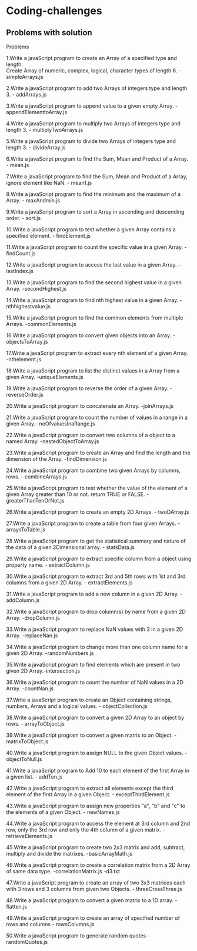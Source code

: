 # Coding-challenges

## Problems with solution

Problems

1.Write a javaScript program to create an Array of a specified type and length.  
Create Array of numeric, complex, logical, character types of length 6. - simpleArrays.js

2.Write a javaScript program to add two Arrays of integers type and length 3. - addArrays.js

3.Write a javaScript program to append value to a given empty Array. - appendElementtoArray.js

4.Write a javaScript program to multiply two Arrays of integers type and length 3. - multiplyTwoArrays.js

5.Write a javaScript program to divide two Arrays of integers type and length 3. - divideArray.js

6.Write a javaScript program to find the Sum, Mean and Product of a Array. - mean.js

7.Write a javaScript program to find the Sum, Mean and Product of a Array, ignore element like NaN. - mean1.js

8.Write a javaScript program to find the minimum and the maximum of a Array. - maxAndmin.js

9.Write a javaScript program to sort a Array in ascending and descending order. - sort.js

10.Write a javaScript program to test whether a given Array contains a specified element. - findElement.js

11.Write a javaScript program to count the specific value in a given Array. - findCount.js

12.Write a javaScript program to access the last value in a given Array. - lastIndex.js

13.Write a javaScript program to find the second highest value in a given Array. -secondHighest.js

14.Write a javaScript program to find nth highest value in a given Array. -nthhighestvalue.js

15.Write a javaScript program to find the common elements from multiple Arrays. -commonElements.js

16.Write a javaScript program to convert given objects into an Array. -objectsToArray.js

17.Write a javaScript program to extract every nth element of a given Array. -nthelement.js

18.Write a javaScript program to list the distinct values in a Array from a given Array. -uniqueElements.js

19.Write a javaScript program to reverse the order of a given Array. -reverseOrder.js

20.Write a javaScript program to concatenate an Array. -joinArrays.js

21.Write a javaScript program to count the number of values in a range in a given Array.- noOfvaluesInaRange.js

22.Write a javaScript program to convert two columns of a object to a named Array. -nestedObjectToArray.js

23.Write a javaScript program to create an Array and find the length and the dimension of the Array. -findDimension.js

24.Write a javaScript program to combine two given Arrays by columns, rows. - combineArrays.js

25.Write a javaScript program to test whether the value of the element of a given Array greater than 10 or not. return TRUE or FALSE. - greaterThanTenOrNot.js

26.Write a javaScript program to create an empty 2D Arrays. - twoDArray.js

27.Write a javaScript program to create a table from four given Arrays. - arraysToTable.js

28.Write a javaScript program to get the statistical summary and nature of the data of a given 2Dimensional array. - statsData.js

29.Write a javaScript program to extract specific column from a object using property name. - extractColumn.js

30.Write a javaScript program to extract 3rd and 5th rows with 1st and 3rd columns from a given 2D Array. - extractElements.js

31.Write a javaScript program to add a new column in a given 2D Array. -addColumn.js

32.Write a javaScript program to drop column(s) by name from a given 2D Array. -dropColumn.js

33.Write a javaScript program to replace NaN values with 3 in a given 2D Array. -replaceNan.js

34.Write a javaScript program to change more than one column name for a given 2D Array. -randomNumbers.js

35.Write a javaScript program to find elements which are present in two given 2D Array.-intersection.js

36.Write a javaScript program to count the number of NaN values in a 2D Array. -countNan.js

37.Write a javaScript program to create an Object containing strings, numbers, Arrays and a logical values. - objectCollection.js

38.Write a javaScript program to convert a given 2D Array to an object by rows. - arrayToObject.js

39.Write a javaScript program to convert a given matrix to an Object. - matrixToObject.js

40.Write a javaScript program to assign NULL to the given Object values. - objectToNull.js

41.Write a javaScript program to Add 10 to each element of the first Array in a given list. - addTen.js

42.Write a javaScript program to extract all elements except the third element of the first Array in a given Object. - exceptThirdElement.js

43.Write a javaScript program to assign new properties "a", "b" and "c" to the elements of a given Object. - newNames.js

44.Write a javaScript program to access the element at 3rd column and 2nd row, only the 3rd row and only the 4th column of a given matrix. - retrieveElements.js

45.Write a javaScript program to create two 2x3 matrix and add, subtract, multiply and divide the matrixes. -basicArrayMath.js

46.Write a javaScript program to create a correlation matrix from a 2D Array of same data type. -correlationMatrix.js -d3.txt

47.Write a javaScript program to create an array of two 3x3 matrices each with 3 rows and 3 columns from given two Objects. - threeCrossThree.js

48.Write a javaScript program to convert a given matrix to a 1D array. - flatten.js

49.Write a javaScript program to create an array of specified number of rows and columns - rowsColumns.js

50.Write a javaScript program to generate random quotes - randomQuotes.js
